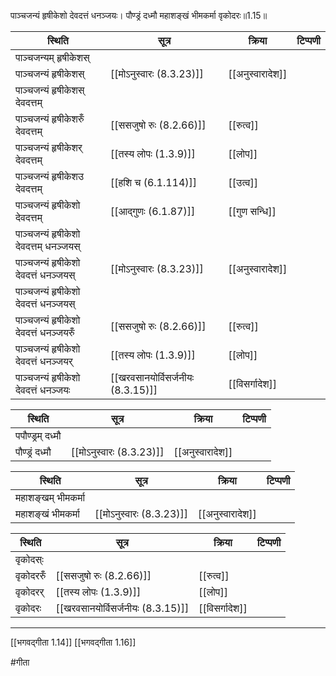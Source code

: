 पाञ्चजन्यं हृषीकेशो देवदत्तं धनञ्जयः।
पौण्ड्रं दध्मौ महाशङ्खं भीमकर्मा वृकोदरः॥1.15॥

| स्थिति                                 | सूत्र                             | क्रिया           | टिप्पणी |
| -------------------------------------- | --------------------------------- | ---------------- | ------- |
| पाञ्चजन्यम् हृषीकेशस्                  |                                   |                  |         |
| पाञ्चजन्यं हृषीकेशस्                   | [[मोऽनुस्वारः (8.3.23)]]          | [[अनुस्वारादेश]] |         |
| पाञ्चजन्यं हृषीकेशस् देवदत्तम्         |                                   |                  |         |
| पाञ्चजन्यं हृषीकेशरुँ देवदत्तम्        | [[ससजुषो रुः (8.2.66)]]           | [[रुत्व]]        |         |
| पाञ्चजन्यं हृषीकेशर् देवदत्तम्         | [[तस्य लोपः (1.3.9)]]             | [[लोप]]          |         |
| पाञ्चजन्यं हृषीकेशउ देवदत्तम्          | [[हशि च (6.1.114)]]               | [[उत्व]]         |         |
| पाञ्चजन्यं हृषीकेशो देवदत्तम्          | [[आद्गुणः (6.1.87)]]              | [[गुण सन्धि]]    |         |
| पाञ्चजन्यं हृषीकेशो देवदत्तम् धनञ्जयस् |                                   |                  |         |
| पाञ्चजन्यं हृषीकेशो देवदत्तं धनञ्जयस्  | [[मोऽनुस्वारः (8.3.23)]]          | [[अनुस्वारादेश]] |         |
| पाञ्चजन्यं हृषीकेशो देवदत्तं धनञ्जयस्  |                                   |                  |         |
| पाञ्चजन्यं हृषीकेशो देवदत्तं धनञ्जयरुँ | [[ससजुषो रुः (8.2.66)]]           | [[रुत्व]]        |         |
| पाञ्चजन्यं हृषीकेशो देवदत्तं धनञ्जयर्  | [[तस्य लोपः (1.3.9)]]             | [[लोप]]          |         |
| पाञ्चजन्यं हृषीकेशो देवदत्तं धनञ्जयः   | [[खरवसानयोर्विसर्जनीयः (8.3.15)]] | [[विसर्गादेश]]                 |         |

| स्थिति           | सूत्र                    | क्रिया           | टिप्पणी |
| ---------------- | ------------------------ | ---------------- | ------- |
| पपौण्ड्रम् दध्मौ |                          |                  |         |
| पौण्ड्रं दध्मौ   | [[मोऽनुस्वारः (8.3.23)]] | [[अनुस्वारादेश]] |         |

| स्थिति             | सूत्र                    | क्रिया           | टिप्पणी |
| ------------------ | ------------------------ | ---------------- | ------- |
| महाशङ्खम् भीमकर्मा |                          |                  |         |
| महाशङ्खं भीमकर्मा  | [[मोऽनुस्वारः (8.3.23)]] | [[अनुस्वारादेश]] |         |

| स्थिति    | सूत्र                             | क्रिया         | टिप्पणी |
| --------- | --------------------------------- | -------------- | ------- |
| वृकोदस्ः  |                                   |                |         |
| वृकोदररुँ | [[ससजुषो रुः (8.2.66)]]           | [[रुत्व]]      |         |
| वृकोदरर्  | [[तस्य लोपः (1.3.9)]]             | [[लोप]]        |         |
| वृकोदरः   | [[खरवसानयोर्विसर्जनीयः (8.3.15)]] | [[विसर्गादेश]] |         |


---

[[भगवद्गीता 1.14]]
[[भगवद्गीता 1.16]]

#गीता